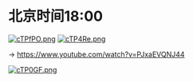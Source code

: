 # 北京时间18:00

[![cTPfPO.png](https://z3.ax1x.com/2021/04/19/cTPfPO.png)](https://imgtu.com/i/cTPfPO)
[![cTP4Re.png](https://z3.ax1x.com/2021/04/19/cTP4Re.png)](https://imgtu.com/i/cTP4Re)

→ https://www.youtube.com/watch?v=PJxaEVQNJ44

[![cTP0GF.png](https://z3.ax1x.com/2021/04/19/cTP0GF.png)](https://imgtu.com/i/cTP0GF)
